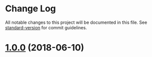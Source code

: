 # Change Log

All notable changes to this project will be documented in this file. See [standard-version](https://github.com/conventional-changelog/standard-version) for commit guidelines.

<a name="1.0.0"></a>
# [1.0.0](https://github.com/sayanriju/how-many-days-on-git-project/compare/v0.0.1...v1.0.0) (2018-06-10)
